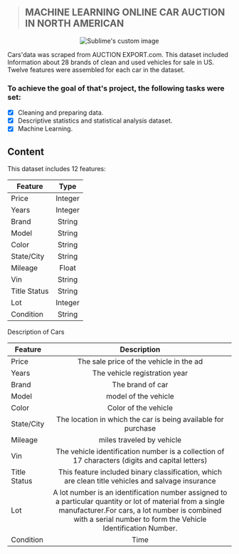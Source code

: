 > ## MACHINE LEARNING ONLINE CAR AUCTION IN NORTH AMERICAN
<p align="center">
  <img src="https://s3.amazonaws.com/auctionmobility-wordpress-node-3/wp-content/uploads/cws/2020/02/20171750/ferrari.gif?raw=true" alt="Sublime's custom image"/>
</p>

Cars'data was scraped from AUCTION EXPORT.com. This dataset included Information about 28 brands of clean and used vehicles for sale in US. Twelve features were assembled for each car in the dataset. 

### To achieve the goal of that's project, the following tasks were set:
- [x] Cleaning and preparing data.
- [x] Descriptive statistics and statistical analysis dataset.
- [x] Machine Learning.

## Content
This dataset includes 12 features:

| Feature	| Type |
| ------- |:----:|
| Price |	Integer |
| Years |	Integer |
| Brand |	String |
| Model |	String |
| Color |	String |
| State/City |	String |
| Mileage |	Float |
| Vin |	String |
| Title Status |	String |
| Lot |	Integer |
| Condition |	String |

Description of Cars

| Feature	|Description|
| ------- |:----:|
| Price |	The sale price of the vehicle in the ad |
| Years |	The vehicle registration year |
| Brand |	The brand of car |
| Model |	model of the vehicle |
| Color |	Color of the vehicle |
| State/City |	The location in which the car is being available for purchase |
| Mileage|	miles traveled by vehicle |
| Vin |	The vehicle identification number is a collection of 17 characters (digits and capital letters) |
| Title Status |	This feature included binary classification, which are clean title vehicles and salvage insurance |
| Lot |	A lot number is an identification number assigned to a particular quantity or lot of material from a single manufacturer.For cars, a lot number is combined with a serial number to form the Vehicle Identification Number. |
| Condition |	Time |

